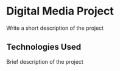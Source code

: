 <h1>Digital Media Project</h1>

<p>Write a short description of the project</p>

<h2>Technologies Used</h2>

<p>Brief description of the project</p>
